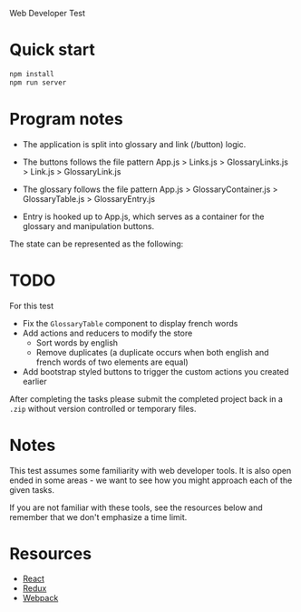 
Web Developer Test

# Quick start

```bash
npm install
npm run server
```

# Program notes

- The application is split into glossary and link (/button) logic.

- The buttons follows the file pattern App.js > Links.js > GlossaryLinks.js > Link.js > GlossaryLink.js

- The glossary follows the file pattern App.js > GlossaryContainer.js > GlossaryTable.js > GlossaryEntry.js

- Entry is hooked up to App.js, which serves as a container for the glossary and manipulation buttons.

The state can be represented as the following:


# TODO

For this test

- Fix the `GlossaryTable` component to display french words
- Add actions and reducers to modify the store
  - Sort words by english
  - Remove duplicates (a duplicate occurs when both english and french words of two elements are equal)
- Add bootstrap styled buttons to trigger the custom actions you created earlier

After completing the tasks please submit the completed project back in a `.zip` without version controlled or temporary files.

# Notes

This test assumes some familiarity with web developer tools.  It is also open ended in some areas - we want to see how you might approach each of the given tasks.

If you are not familiar with these tools, see the resources below and remember that we don't emphasize a time limit.

# Resources

- [React](https://facebook.github.io/react/)
- [Redux](http://redux.js.org/)
- [Webpack](https://webpack.github.io/)
